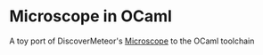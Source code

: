Microscope in OCaml
=============

A toy port of DiscoverMeteor's [Microscope](https://github.com/DiscoverMeteor/Microscope) to the OCaml toolchain
